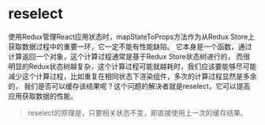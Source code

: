 # reselect

使用Redux管理React应用状态时，mapStateToProps方法作为从Redux Store上获取数据过程中的重要一环，它一定不能有性能缺陷。
它本身是一个函数，通过计算返回一个对象，这个计算过程通常是基于Redux Store状态树进行的，
而很明显的Redux状态树越复杂，这个计算过程可能就越耗时，我们应该要能够尽可能减少这个计算过程，比如重复在相同状态下渲染组件，多次的计算过程显然是多余的，
我们是否可以缓存该结果呢？这个问题的解决者就是reselect，它可以提高应用获取数据的性能。

> reselect的原理是，只要相关状态不变，即直接使用上一次的缓存结果。
